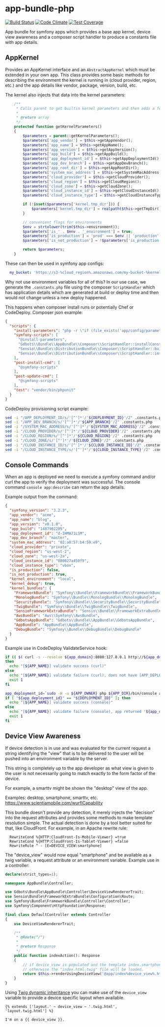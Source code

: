 app-bundle-php
=============

[![Build Status](https://api.travis-ci.org/gdbots/app-bundle-php.svg)](https://travis-ci.org/gdbots/app-bundle-php)
[![Code Climate](https://codeclimate.com/github/gdbots/app-bundle-php/badges/gpa.svg)](https://codeclimate.com/github/gdbots/app-bundle-php)
[![Test Coverage](https://codeclimate.com/github/gdbots/app-bundle-php/badges/coverage.svg)](https://codeclimate.com/github/gdbots/app-bundle-php/coverage)

App bundle for symfony apps which provides a base app kernel, device view awareness and a composer script
handler to produce a constants file with app details.


## AppKernel
Provides an AppKernel interface and an `AbstractAppKernel` which must be extended in your own app.  This
class provides some basic methods for describing the environment the kernel is running in (cloud provider, region, etc.)
and the app details like vendor, package, version, build, etc.

The kernel also injects that data into the kernel parameters:

```php
    /**
     * Calls parent to get builtin kernel parameters and then adds a few key settings.
     *
     * @return array
     */
    protected function getKernelParameters()
    {
        $parameters = parent::getKernelParameters();
        $parameters['app_vendor'] = $this->getAppVendor();
        $parameters['app_name'] = $this->getAppName();
        $parameters['app_version'] = $this->getAppVersion();
        $parameters['app_build'] = $this->getAppBuild();
        $parameters['app_deployment_id'] = $this->getAppDeploymentId();
        $parameters['app_dev_branch'] = $this->getAppDevBranch();
        $parameters['app_root_dir'] = $this->getAppRootDir();
        $parameters['system_mac_address'] = $this->getSystemMacAddress();
        $parameters['cloud_provider'] = $this->getCloudProvider();
        $parameters['cloud_region'] = $this->getCloudRegion();
        $parameters['cloud_zone'] = $this->getCloudZone();
        $parameters['cloud_instance_id'] = $this->getCloudInstanceId();
        $parameters['cloud_instance_type'] = $this->getCloudInstanceType();

        if (!isset($parameters['kernel.tmp_dir'])) {
            $parameters['kernel.tmp_dir'] = realpath($this->getTmpDir()) ?: $this->getTmpDir();
        }

        // convenient flags for environments
        $env = strtolower(trim($this->environment));
        $parameters['is_' . $env . '_environment'] = true;
        $parameters['is_production'] = 'prod' === $env || 'production' === $env ? true : false;
        $parameters['is_not_production'] = !$parameters['is_production'];

        return $parameters;
    }
```
These can then be used in symfony app configs:

```yaml
  my_bucket: 'https://s3-%cloud_region%.amazonaws.com/my-bucket-%kernel.environment%-%cloud_region%'
```

Why not use environment variables for all of this?  In our use case, we generate the `.constants.php` file
using the composer `ScriptHandler` which has application details which are generated at build or deploy time
and then would not change unless a new deploy happened.

This happens when composer install runs or potentially Chef or CodeDeploy.  Composer json example:

```json
{
  "scripts": {
    "install-parameters": "php -r \"if (file_exists('app/config/parameters.yml')) exit; copy('app/config/parameters.yml.dist', 'app/config/parameters.yml');\"",
    "symfony-scripts": [
      "@install-parameters",
      "Gdbots\\Bundle\\AppBundle\\Composer\\ScriptHandler::installConstantsFile",
      "Sensio\\Bundle\\DistributionBundle\\Composer\\ScriptHandler::buildBootstrap",
      "Sensio\\Bundle\\DistributionBundle\\Composer\\ScriptHandler::installRequirementsFile"
    ],
    "post-install-cmd": [
      "@symfony-scripts"
    ],
    "post-update-cmd": [
      "@symfony-scripts"
    ],
    "test": "vendor/bin/phpunit"
  }
}
```

CodeDeploy provisioning script example:
```bash
sed -i "/APP_DEPLOYMENT_ID/s/'[^']*'/'${DEPLOYMENT_ID}'/2" .constants.php
sed -i "/APP_DEV_BRANCH/s/'[^']*'/'${APP_BRANCH}'/2" .constants.php
sed -i "/SYSTEM_MAC_ADDRESS/s/'[^']*'/'${SYSTEM_MAC_ADDRESS}'/2" .constants.php
sed -i "/CLOUD_PROVIDER/s/'[^']*'/'${CLOUD_PROVIDER}'/2" .constants.php
sed -i "/CLOUD_REGION/s/'[^']*'/'${CLOUD_REGION}'/2" .constants.php
sed -i "/CLOUD_ZONE/s/'[^']*'/'${CLOUD_ZONE}'/2" .constants.php
sed -i "/CLOUD_INSTANCE_ID/s/'[^']*'/'${CLOUD_INSTANCE_ID}'/2" .constants.php
sed -i "/CLOUD_INSTANCE_TYPE/s/'[^']*'/'${CLOUD_INSTANCE_TYPE}'/2" .constants.php
```


## Console Commands
When an app is deployed we need to execute a symfony command and/or curl the app to verify
the deployment was successful.  The console command `console app:describe` can return the app details.

Example output from the command:
```json
{
  "symfony_version": "3.2.3",
  "app_vendor": "acme",
  "app_name": "blog",
  "app_version": "v0.1.0",
  "app_build": "1487902285",
  "app_deployment_id": "d-IHMA71LSM",
  "app_dev_branch": "master",
  "system_mac_address": "02:a0:57:b4:59:e9",
  "cloud_provider": "private",
  "cloud_region": "us-west-2",
  "cloud_zone": "us-west-2a",
  "cloud_instance_id": "080027a450f9",
  "cloud_instance_type": "vbox",
  "is_production": false,
  "is_not_production": true,
  "kernel_environment": "local",
  "kernel_debug": true,
  "kernel_bundles": {
    "FrameworkBundle": "Symfony\\Bundle\\FrameworkBundle\\FrameworkBundle",
    "MonologBundle": "Symfony\\Bundle\\MonologBundle\\MonologBundle",
    "SecurityBundle": "Symfony\\Bundle\\SecurityBundle\\SecurityBundle",
    "TwigBundle": "Symfony\\Bundle\\TwigBundle\\TwigBundle",
    "SensioFrameworkExtraBundle": "Sensio\\Bundle\\FrameworkExtraBundle\\SensioFrameworkExtraBundle",
    "AwsBundle": "Aws\\Symfony\\AwsBundle",
    "GdbotsAppBundle": "Gdbots\\Bundle\\AppBundle\\GdbotsAppBundle",
    "AppBundle": "AppBundle\\AppBundle",
    "DebugBundle": "Symfony\\Bundle\\DebugBundle\\DebugBundle"
  }
}
```

Example use in CodeDeploy ValidateService hook:
```bash
if (( $( curl -s --resolve ${app_domain}:8080:127.0.0.1 http://${app_domain}:8080/health-check | grep -c "APP_DEPLOYMENT_ID = '${DEPLOYMENT_ID}'" ) > 0 ))
then
  echo "[${APP_NAME}] validate success (curl)"
else
  echo "[${APP_NAME}] validate failure (curl), does not have [APP_DEPLOYMENT_ID = '${DEPLOYMENT_ID}']"
  exit 1
fi

app_deployment_id=`sudo -H -u ${APP_OWNER} php ${APP_DIR}/bin/console app:describe --env=${APP_ENV} --no-debug --no-interaction | jq -r '.app_deployment_id'`
if [ "${app_deployment_id}" == "${DEPLOYMENT_ID}" ]; then
  echo "[${APP_NAME}] validate success (console)"
else
  echo "[${APP_NAME}] validate failure (console), app returned '${app_deployment_id}', expected '${DEPLOYMENT_ID}'"
  exit 1
fi
```


## Device View Awareness
If device detection is in use and was evaluated for the current request a string identifying the 
"view" that is to be delivered to the user will be pushed into an environment variable by the server.

This string is completely up to the app developer as what view is given to the user is not necessarily 
going to match exactly to the form factor of the device.

For example, a smarttv might be shown the "desktop" view of the app.

Examples: desktop, smartphone, smarttv, etc. <https://www.scientiamobile.com/wurflCapability>

This bundle doesn't provide any detection, it merely injects the "decision" into the request attributes
and provides some methods to make template resolution simple.  The actual detection is done by a tool
better suited for that, like CloudFront.  For example, in an Apache rewrite rule:

```
  RewriteCond %{HTTP:CloudFront-Is-Mobile-Viewer} =true
  RewriteCond %{HTTP:CloudFront-Is-Tablet-Viewer} =false
  RewriteRule ^ - [E=DEVICE_VIEW:smartphone]
```

The "device_view" would now equal "smartphone" and be available as a twig variable, a request attribute or
an environment variable.  Example use in a controller:

```php
declare(strict_types=1);

namespace AppBundle\Controller;

use Gdbots\Bundle\AppBundle\Controller\DeviceViewRendererTrait;
use Sensio\Bundle\FrameworkExtraBundle\Configuration\Route;
use Symfony\Bundle\FrameworkBundle\Controller\Controller;
use Symfony\Component\HttpFoundation\Response;

final class DefaultController extends Controller
{
    use DeviceViewRendererTrait;

    /**
     * @Route("/")
     *
     * @return Response
     */
    public function indexAction(): Response
    {
        // if device_view is populated and the template index.smartphone.html.twig exists, it will be used
        // otherwise the "index.html.twig" file will be loaded.
        return $this->renderUsingDeviceView('@app/index%device_view%.html.twig');
    }
}
```
Using [Twig dynamic inheritance](http://twig.sensiolabs.org/doc/2.x/tags/extends.html#dynamic-inheritance) you 
can make use of the `device_view` variable to provide a device specific layout when available.
```twig
{% extends ['layout.' ~ device_view ~ '.twig.html', 'layout.twig.html'] %}

I'm on a {{ device_view }}.
```
